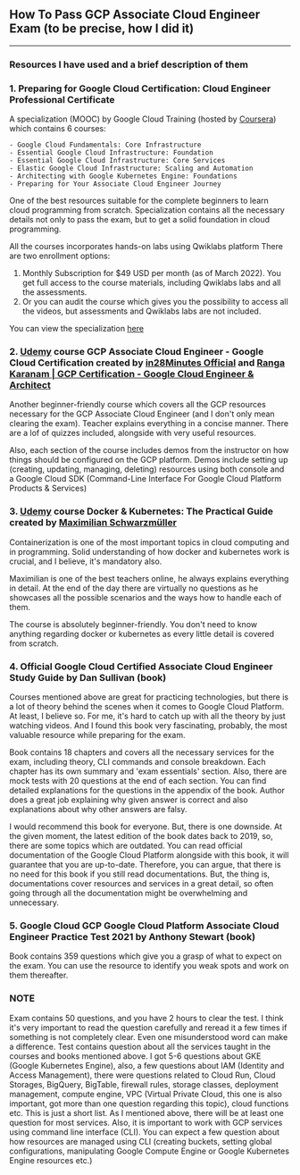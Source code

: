 ## How To Pass GCP Associate Cloud Engineer Exam (to be precise, how I did it)

***

### Resources I have used and a brief description of them

### 1. Preparing for Google Cloud Certification: Cloud Engineer Professional Certificate

A specialization (MOOC) by Google Cloud Training (hosted by [Coursera](https://www.coursera.org/)) which contains 6
courses:

    - Google Cloud Fundamentals: Core Infrastructure
    - Essential Google Cloud Infrastructure: Foundation
    - Essential Google Cloud Infrastructure: Core Services
    - Elastic Google Cloud Infrastructure: Scaling and Automation
    - Architecting with Google Kubernetes Engine: Foundations
    - Preparing for Your Associate Cloud Engineer Journey

One of the best resources suitable for the complete beginners to learn cloud programming from scratch. Specialization
contains all the necessary details not only to pass the exam, but to get a solid foundation in cloud programming.

All the courses incorporates hands-on labs using Qwiklabs platform There are two enrollment options:

1. Monthly Subscription for $49 USD per month (as of March 2022). You get full access to the course materials, including
   Qwiklabs labs and all the assessments.
2. Or you can audit the course which gives you the possibility to access all the videos, but assessments and Qwiklabs
   labs are not included.

You can view the specialization [here](https://www.coursera.org/professional-certificates/cloud-engineering-gcp/)

### 2. [Udemy](https://www.udemy.com//) course GCP Associate Cloud Engineer - Google Cloud Certification created by [in28Minutes Official](https://www.udemy.com/user/in28minutes/) and [Ranga Karanam | GCP Certification - Google Cloud Engineer & Architect](https://www.udemy.com/user/cloud-and-full-stack-in28minutes-spring/)

Another beginner-friendly course which covers all the GCP resources necessary for the GCP Associate Cloud Engineer (and
I don't only mean clearing the exam). Teacher explains everything in a concise manner. There are a lof of quizzes
included, alongside with very useful resources.

Also, each section of the course includes demos from the instructor on how things should be configured on the GCP
platform. Demos include setting up (creating, updating, managing, deleting) resources using both console and a Google
Cloud SDK (Command-Line Interface For Google Cloud Platform Products & Services)

### 3. [Udemy](https://www.udemy.com//) course Docker & Kubernetes: The Practical Guide created by [Maximilian Schwarzmüller](https://www.udemy.com/user/maximilian-schwarzmuller/)

Containerization is one of the most important topics in cloud computing and in programming. Solid understanding of how
docker and kubernetes work is crucial, and I believe, it's mandatory also.

Maximilian is one of the best teachers online, he always explains everything in detail. At the end of the day there are
virtually no questions as he showcases all the possible scenarios and the ways how to handle each of them.

The course is absolutely beginner-friendly. You don't need to know anything regarding docker or kubernetes as every
little detail is covered from scratch.

### 4. Official Google Cloud Certified Associate Cloud Engineer Study Guide by Dan Sullivan (book)

Courses mentioned above are great for practicing technologies, but there is a lot of theory behind the scenes when it
comes to Google Cloud Platform. At least, I believe so. For me, it's hard to catch up with all the theory by just
watching videos. And I found this book very fascinating, probably, the most valuable resource while preparing for the
exam.

Book contains 18 chapters and covers all the necessary services for the exam, including theory, CLI commands and console
breakdown. Each chapter has its own summary and 'exam essentials' section. Also, there are mock tests with 20 questions
at the end of each section. You can find detailed explanations for the questions in the appendix of the book. Author
does a great job explaining why given answer is correct and also explanations about why other answers are falsy.

I would recommend this book for everyone. But, there is one downside. At the given moment, the latest edition of the
book dates back to 2019, so, there are some topics which are outdated. You can read official documentation of the Google
Cloud Platform alongside with this book, it will guarantee that you are up-to-date. Therefore, you can argue, that there
is no need for this book if you still read documentations. But, the thing is, documentations cover resources and
services in a great detail, so often going through all the documentation might be overwhelming and unnecessary.

### 5. Google Cloud GCP Google Cloud Platform Associate Cloud Engineer Practice Test 2021 by Anthony Stewart (book)

Book contains 359 questions which give you a grasp of what to expect on the exam. You can use the resource to identify
you weak spots and work on them thereafter.

### NOTE

Exam contains 50 questions, and you have 2 hours to clear the test. I think it's very important to read the question
carefully and reread it a few times if something is not completely clear. Even one misunderstood word can make a
difference. Test contains question about all the services taught in the courses and books mentioned above. I got 5-6
questions about GKE (Google Kubernetes Engine), also, a few questions about IAM (Identity and Access Management), there
were questions related to Cloud Run, Cloud Storages, BigQuery, BigTable, firewall rules, storage classes, deployment
management, compute engine, VPC (Virtual Private Cloud, this one is also important, got more than one question regarding
this topic), cloud functions etc. This is just a short list. As I mentioned above, there will be at least one question
for most services. Also, it is important to work with GCP services using command line interface (CLI). You can expect a
few question about how resources are managed using CLI (creating buckets, setting global configurations, manipulating
Google Compute Engine or Google Kubernetes Engine resources etc.)  
